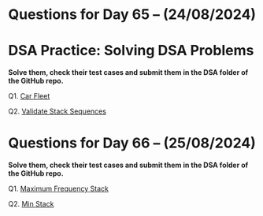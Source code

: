 # Questions for Day 65 – (24/08/2024)
# DSA Practice: Solving DSA Problems


**Solve them, check their test cases and submit them in the DSA folder of the GitHub repo.**

Q1. [Car Fleet](https://leetcode.com/problems/car-fleet/description/)

Q2. [Validate Stack Sequences](https://leetcode.com/problems/validate-stack-sequences/description/)

# Questions for Day 66 – (25/08/2024)

**Solve them, check their test cases and submit them in the DSA folder of the GitHub repo.**

Q1. [Maximum Frequency Stack](https://leetcode.com/problems/maximum-frequency-stack/description/)

Q2. [Min Stack](https://leetcode.com/problems/min-stack/description/)
